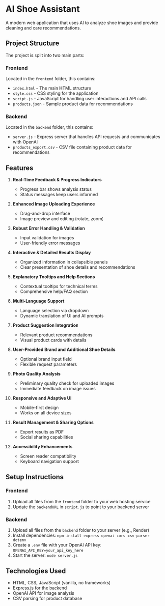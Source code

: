 # AI Shoe Assistant

A modern web application that uses AI to analyze shoe images and provide cleaning and care recommendations.

## Project Structure

The project is split into two main parts:

### Frontend

Located in the `frontend` folder, this contains:

- `index.html` - The main HTML structure
- `style.css` - CSS styling for the application
- `script.js` - JavaScript for handling user interactions and API calls
- `products.json` - Sample product data for recommendations

### Backend

Located in the `backend` folder, this contains:

- `server.js` - Express server that handles API requests and communicates with OpenAI
- `products_export.csv` - CSV file containing product data for recommendations

## Features

1. **Real-Time Feedback & Progress Indicators**
   - Progress bar shows analysis status
   - Status messages keep users informed

2. **Enhanced Image Uploading Experience**
   - Drag-and-drop interface
   - Image preview and editing (rotate, zoom)

3. **Robust Error Handling & Validation**
   - Input validation for images
   - User-friendly error messages

4. **Interactive & Detailed Results Display**
   - Organized information in collapsible panels
   - Clear presentation of shoe details and recommendations

5. **Explanatory Tooltips and Help Sections**
   - Contextual tooltips for technical terms
   - Comprehensive help/FAQ section

6. **Multi-Language Support**
   - Language selection via dropdown
   - Dynamic translation of UI and AI prompts

7. **Product Suggestion Integration**
   - Relevant product recommendations
   - Visual product cards with details

8. **User-Provided Brand and Additional Shoe Details**
   - Optional brand input field
   - Flexible request parameters

9. **Photo Quality Analysis**
   - Preliminary quality check for uploaded images
   - Immediate feedback on image issues

10. **Responsive and Adaptive UI**
    - Mobile-first design
    - Works on all device sizes

11. **Result Management & Sharing Options**
    - Export results as PDF
    - Social sharing capabilities

12. **Accessibility Enhancements**
    - Screen reader compatibility
    - Keyboard navigation support

## Setup Instructions

### Frontend

1. Upload all files from the `frontend` folder to your web hosting service
2. Update the `backendURL` in `script.js` to point to your backend server

### Backend

1. Upload all files from the `backend` folder to your server (e.g., Render)
2. Install dependencies: `npm install express openai cors csv-parser dotenv`
3. Create a `.env` file with your OpenAI API key: `OPENAI_API_KEY=your_api_key_here`
4. Start the server: `node server.js`

## Technologies Used

- HTML, CSS, JavaScript (vanilla, no frameworks)
- Express.js for the backend
- OpenAI API for image analysis
- CSV parsing for product database

